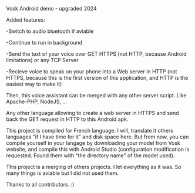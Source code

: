 Vosk Android demo - upgraded 2024

Added features:

-Switch to audio bluetooth if aviable

-Continue to run in background

-Send the text of your voice over GET HTTPS (not HTTP, because Android limitations) or any TCP Server

-Recieve voice to speak on your phone into a Web server in HTTP (not HTTPS, because this is the first version of this application, and HTTP is the easiest way to make it)

Then, this voice assistant can be merged with any other server script. Like Apache-PHP, NodeJS, ...

Any other language allowing to create a web server in HTTPS and send back the GET request in HTTP to this Android apk.

This project is compiled for French language. I will, translate it others languages "if I have time for it" and disk space here. 
But from now, you can compile yourself in your langage by downloading your model from Vosk website, and compile this with Android Studio (configuration modification is requested. Found them with "the directory name" of the model used).

This project is a merging of others projects. I let everything as it was. So many things is aviable but I did not used them.

Thanks to all contributors. :)
